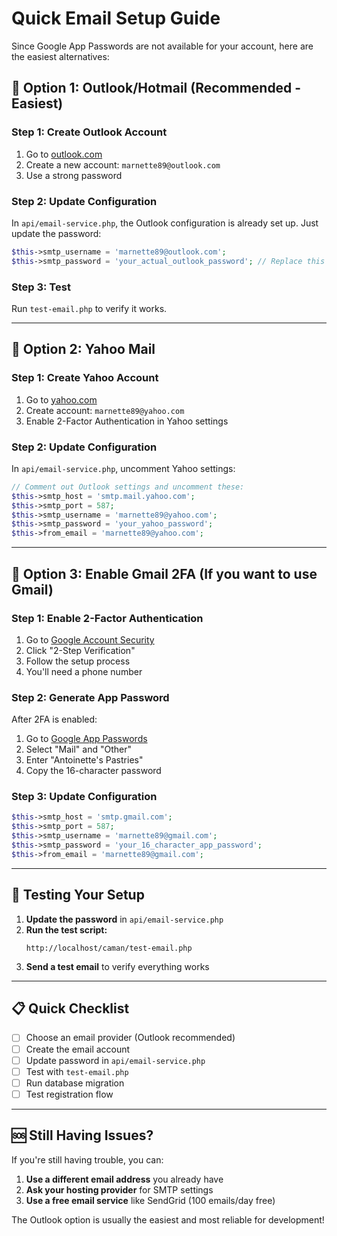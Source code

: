 # Quick Email Setup Guide

Since Google App Passwords are not available for your account, here are the easiest alternatives:

## 🚀 Option 1: Outlook/Hotmail (Recommended - Easiest)

### Step 1: Create Outlook Account
1. Go to [outlook.com](https://outlook.com)
2. Create a new account: `marnette89@outlook.com`
3. Use a strong password

### Step 2: Update Configuration
In `api/email-service.php`, the Outlook configuration is already set up. Just update the password:

```php
$this->smtp_username = 'marnette89@outlook.com';
$this->smtp_password = 'your_actual_outlook_password'; // Replace this
```

### Step 3: Test
Run `test-email.php` to verify it works.

---

## 🚀 Option 2: Yahoo Mail

### Step 1: Create Yahoo Account
1. Go to [yahoo.com](https://yahoo.com)
2. Create account: `marnette89@yahoo.com`
3. Enable 2-Factor Authentication in Yahoo settings

### Step 2: Update Configuration
In `api/email-service.php`, uncomment Yahoo settings:

```php
// Comment out Outlook settings and uncomment these:
$this->smtp_host = 'smtp.mail.yahoo.com';
$this->smtp_port = 587;
$this->smtp_username = 'marnette89@yahoo.com';
$this->smtp_password = 'your_yahoo_password';
$this->from_email = 'marnette89@yahoo.com';
```

---

## 🚀 Option 3: Enable Gmail 2FA (If you want to use Gmail)

### Step 1: Enable 2-Factor Authentication
1. Go to [Google Account Security](https://myaccount.google.com/security)
2. Click "2-Step Verification"
3. Follow the setup process
4. You'll need a phone number

### Step 2: Generate App Password
After 2FA is enabled:
1. Go to [Google App Passwords](https://myaccount.google.com/apppasswords)
2. Select "Mail" and "Other"
3. Enter "Antoinette's Pastries"
4. Copy the 16-character password

### Step 3: Update Configuration
```php
$this->smtp_host = 'smtp.gmail.com';
$this->smtp_port = 587;
$this->smtp_username = 'marnette89@gmail.com';
$this->smtp_password = 'your_16_character_app_password';
$this->from_email = 'marnette89@gmail.com';
```

---

## 🧪 Testing Your Setup

1. **Update the password** in `api/email-service.php`
2. **Run the test script:**
   ```
   http://localhost/caman/test-email.php
   ```
3. **Send a test email** to verify everything works

---

## 📋 Quick Checklist

- [ ] Choose an email provider (Outlook recommended)
- [ ] Create the email account
- [ ] Update password in `api/email-service.php`
- [ ] Test with `test-email.php`
- [ ] Run database migration
- [ ] Test registration flow

---

## 🆘 Still Having Issues?

If you're still having trouble, you can:

1. **Use a different email address** you already have
2. **Ask your hosting provider** for SMTP settings
3. **Use a free email service** like SendGrid (100 emails/day free)

The Outlook option is usually the easiest and most reliable for development!
